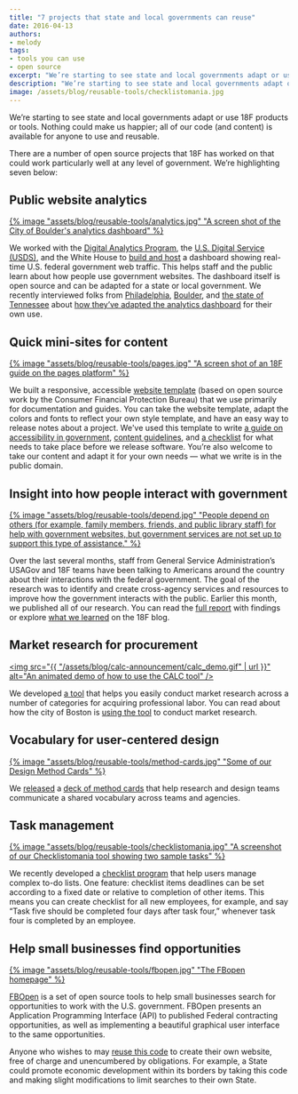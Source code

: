 ```yaml
---
title: "7 projects that state and local governments can reuse"
date: 2016-04-13
authors:
- melody
tags:
- tools you can use
- open source
excerpt: "We’re starting to see state and local governments adapt or use 18F products or tools. Nothing could make us happier. Here are seven projects that would work particularly well at any level of government."
description: "We’re starting to see state and local governments adapt or use 18F products or tools. Nothing could make us happier. Here are seven projects that would work particularly well at any level of government."
image: /assets/blog/reusable-tools/checklistomania.jpg
---
```


We’re starting to see state and local governments adapt or use 18F
products or tools. Nothing could make us happier; all of our code (and
content) is available for anyone to use and reusable.

There are a number of open source projects that 18F has worked on that
could work particularly well at any level of government. We’re
highlighting seven below:

Public website analytics
----------------------------------------------

[{% image "assets/blog/reusable-tools/analytics.jpg" "A screen shot of the City of Boulder's analytics dashboard" %}](https://bouldercolorado.gov/stats)

We worked with the [Digital Analytics
Program](https://www.digitalgov.gov/services/dap/), the [U.S. Digital
Service
(USDS)](https://obamawhitehouse.archives.gov/digital/united-states-digital-service),
and the White House to [build and
host](https://18f.gsa.gov/2015/03/19/how-we-built-analytics-usa-gov/) a
dashboard showing real-time U.S. federal government web traffic. This
helps staff and the public learn about how people use government
websites. The dashboard itself is open source and can be adapted for a
state or local government. We recently interviewed folks from
[Philadelphia](http://analytics.phila.gov/),
[Boulder](https://bouldercolorado.gov/stats), and [the state of
Tennessee](http://analytics.tdec.tn.gov/) about [how they’ve adapted
the analytics
dashboard](https://18f.gsa.gov/2016/01/06/tips-for-adapting-analytics-usa-gov/)
for their own use.

Quick mini-sites for content
--------------------------------------------------

[{% image "assets/blog/reusable-tools/pages.jpg" "A screen shot of an 18F guide on the pages platform" %}](https://pages.18f.gov/agile/)

We built a responsive, accessible [website
template](https://pages.18f.gov/) (based on open source work by the
Consumer Financial Protection Bureau) that we use primarily for
documentation and guides. You can take the website template, adapt the
colors and fonts to reflect your own style template, and have an easy
way to release notes about a project. We've used this template to write
[a guide on accessibility in
government](https://pages.18f.gov/accessibility/), [content
guidelines](https://pages.18f.gov/content-guide/), and [a
checklist](https://pages.18f.gov/before-you-ship/) for what needs to
take place before we release software. You’re also welcome to take our
content and adapt it for your own needs — what we write is in the public
domain.

Insight into how people interact with government
----------------------------------------------------------------------

[{% image "assets/blog/reusable-tools/depend.jpg" "People depend on others (for example, family members, friends, and public library staff) for help with government websites, but government services are not set up to support this type of assistance." %}](https://labs.usa.gov/files/FFD_ResearchReport.pdf)

Over the last several months, staff from General Service
Administration’s USAGov and 18F teams have been talking to Americans
around the country about their interactions with the federal government.
The goal of the research was to identify and create cross-agency
services and resources to improve how the government interacts with the
public. Earlier this month, we published all of our research. You can
read the [full report](https://labs.usa.gov/#research-report) with
findings or explore [what we
learned](https://18f.gsa.gov/tags/federal-front-door/) on the 18F blog.

Market research for procurement
-----------------------------------------------------

[<img src="{{ "/assets/blog/calc-announcement/calc_demo.gif" | url }}" alt="An animated demo of how to use the CALC tool" />](https://calc.gsa.gov/)

We developed [a tool](https://calc.gsa.gov/) that helps you easily
conduct market research across a number of categories for acquiring
professional labor. You can read about how the city of Boston is [using
the
tool](https://18f.gsa.gov/2015/11/10/boston-is-using-gsa-calc-tool/) to
conduct market research.

Vocabulary for user-centered design
---------------------------------------------------------

[{% image "assets/blog/reusable-tools/method-cards.jpg" "Some of our Design Method Cards" %}](https://methods.18f.gov/)

We [released](https://18f.gsa.gov/2015/08/10/18f-design-methods/) a
[deck of method cards](https://methods.18f.gov/) that help research
and design teams communicate a shared vocabulary across teams and
agencies.

Task management
---------------

[{% image "assets/blog/reusable-tools/checklistomania.jpg" "A screenshot of our Checklistomania tool showing two sample tasks" %}](https://github.com/18F/checklistomania)

We recently developed a [checklist
program](https://github.com/18F/checklistomania) that help users manage
complex to-do lists. One feature: checklist items deadlines can be set
according to a fixed date or relative to completion of other items. This
means you can create checklist for all new employees, for example, and
say “Task five should be completed four days after task four,” whenever
task four is completed by an employee.

Help small businesses find opportunities
-----------------------------------------

[{% image "assets/blog/reusable-tools/fbopen.jpg" "The FBopen homepage" %}](https://fbopen.gsa.gov/)

[FBOpen](https://fbopen.gsa.gov/) is a set of open source tools to
help small businesses search for opportunities to work with the U.S.
government. FBOpen presents an Application Programming Interface (API)
to published Federal contracting opportunities, as well as implementing
a beautiful graphical user interface to the same opportunities.

Anyone who wishes to may [reuse this
code](https://github.com/18F/fbopen) to create their own website, free
of charge and unencumbered by obligations. For example, a State could
promote economic development within its borders by taking this code and
making slight modifications to limit searches to their own State.
